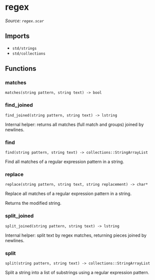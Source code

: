 # regex

*Source: `regex.scar`*

## Imports

- `std/strings`
- `std/collections`

## Functions

### matches

`matches(string pattern, string text) -> bool`

### find_joined

`find_joined(string pattern, string text) -> lstring`

Internal helper: returns all matches (full match and groups) joined by newlines.

### find

`find(string pattern, string text) -> collections::StringArrayList`

Find all matches of a regular expression pattern in a string.

### replace

`replace(string pattern, string text, string replacement) -> char*`

Replace all matches of a regular expression pattern in a string.

Returns the modified string.

### split_joined

`split_joined(string pattern, string text) -> lstring`

Internal helper: split text by regex matches, returning pieces joined by newlines.

### split

`split(string pattern, string text) -> collections::StringArrayList`

Split a string into a list of substrings using a regular expression pattern.

